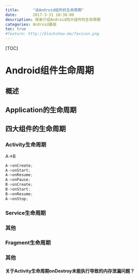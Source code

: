```yaml
---
title:      "谈Android组件的生命周期"
date:       2017-3-31 10:38:00
description: 简单介绍Android四大组件的生命周期
categories: Android基础 
toc: true
#feature: http://blackshow.me/favicon.png
---
```


[TOC]

# Android组件生命周期



## 概述

## Application的生命周期

## 四大组件的生命周期

### Activity生命周期

A->B

```java
A->onCreate;
A->onStart;
A->onResume;
A->onPause;
B->onCreate;
B->onStart;
B->onResume;
A->onStop;

```



### Service生命周期

### 其他

### Fragment生命周期

### 其他

#### 关于Activity生命周期onDestroy未能执行导致的内存泄漏问题？

